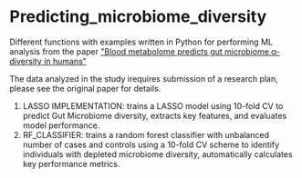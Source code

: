# Predicting_microbiome_diversity
Different functions with examples written in Python for performing ML analysis from the paper ["Blood metabolome predicts gut microbiome α-diversity in humans"](https://www.nature.com/articles/s41587-019-0233-9)

The data analyzed in the study irequires submission of a research plan, please see the original paper for details.
1) LASSO IMPLEMENTATION: trains a LASSO model using 10-fold CV to predict Gut Microbiome diversity, extracts key features, and evaluates model performance.
2) RF_CLASSIFIER: trains a random forest classifier with unbalanced number of cases and controls using a 10-fold CV scheme to identify individuals with depleted microbiome diversity, automatically calculates key performance metrics.
